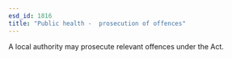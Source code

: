 ```yaml
---
esd_id: 1816
title: "Public health -  prosecution of offences"
---
```


A local authority may prosecute relevant offences under the Act.


